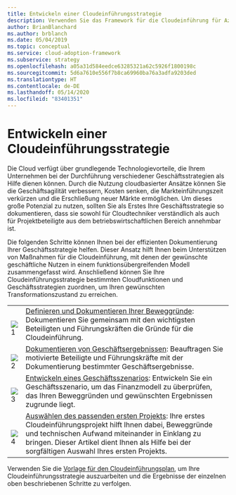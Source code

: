 ```yaml
---
title: Entwickeln einer Cloudeinführungsstrategie
description: Verwenden Sie das Framework für die Cloudeinführung für Azure, um zu verstehen, wie die Cloud Ihnen dabei helfen kann, ihre Geschäftsstrategie voranzubringen.
author: BrianBlanchard
ms.author: brblanch
ms.date: 05/04/2019
ms.topic: conceptual
ms.service: cloud-adoption-framework
ms.subservice: strategy
ms.openlocfilehash: a05a31d584eedce63285321a62c5926f1800198c
ms.sourcegitcommit: 5d6a7610e556f7b8ca69960ba76a3adfa9203ded
ms.translationtype: HT
ms.contentlocale: de-DE
ms.lasthandoff: 05/14/2020
ms.locfileid: "83401351"
---
```

<!-- markdownlint-disable MD026 -->

# <a name="develop-a-cloud-adoption-strategy"></a>Entwickeln einer Cloudeinführungsstrategie

Die Cloud verfügt über grundlegende Technologievorteile, die Ihrem Unternehmen bei der Durchführung verschiedener Geschäftsstrategien als Hilfe dienen können. Durch die Nutzung cloudbasierter Ansätze können Sie die Geschäftsagilität verbessern, Kosten senken, die Markteinführungszeit verkürzen und die Erschließung neuer Märkte ermöglichen. Um dieses große Potenzial zu nutzen, sollten Sie als Erstes Ihre Geschäftsstrategie so dokumentieren, dass sie sowohl für Cloudtechniker verständlich als auch für Projektbeteiligte aus dem betriebswirtschaftlichen Bereich annehmbar ist.

Die folgenden Schritte können Ihnen bei der effizienten Dokumentierung Ihrer Geschäftsstrategie helfen. Dieser Ansatz hilft Ihnen beim Unterstützen von Maßnahmen für die Cloudeinführung, mit denen der gewünschte geschäftliche Nutzen in einem funktionsübergreifenden Modell zusammengefasst wird. Anschließend können Sie Ihre Cloudeinführungsstrategie bestimmten Cloudfunktionen und Geschäftsstrategien zuordnen, um Ihren gewünschten Transformationszustand zu erreichen.

<!-- docsTest:ignore _images images -->
<!-- markdownlint-disable MD033 -->

| | |
|---|---|
| <br> ![1](../_images/icons/1.png) | [Definieren und Dokumentieren Ihrer Beweggründe](./motivations.md): Dokumentieren Sie gemeinsam mit den wichtigsten Beteiligten und Führungskräften die Gründe für die Cloudeinführung.                                |
| <br> ![2](../_images/icons/2.png) | [Dokumentieren von Geschäftsergebnissen](./business-outcomes/index.md): Beauftragen Sie motivierte Beteiligte und Führungskräfte mit der Dokumentierung bestimmter Geschäftsergebnisse.                                |
| <br> ![3](../_images/icons/3.png) | [Entwickeln eines Geschäftsszenarios](./cloud-migration-business-case.md): Entwickeln Sie ein Geschäftsszenario, um das Finanzmodell zu überprüfen, das Ihren Beweggründen und gewünschten Ergebnissen zugrunde liegt.                                |
| <br> ![4](../_images/icons/4.png) | [Auswählen des passenden ersten Projekts](./first-adoption-project.md): Ihre erstes Cloudeinführungsprojekt hilft Ihnen dabei, Beweggründe und technischen Aufwand miteinander in Einklang zu bringen. Dieser Artikel dient Ihnen als Hilfe bei der sorgfältigen Auswahl Ihres ersten Projekts.                        |

Verwenden Sie die [Vorlage für den Cloudeinführungsplan](https://archcenter.blob.core.windows.net/cdn/fusion/readiness/Microsoft-Cloud-Adoption-Framework-Strategy-and-Plan-Template.docx), um Ihre Cloudeinführungsstrategie auszuarbeiten und die Ergebnisse der einzelnen oben beschriebenen Schritte zu verfolgen.
